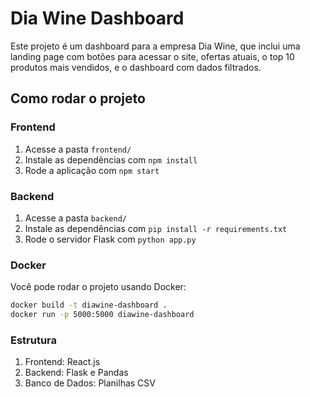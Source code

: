 # Dia Wine Dashboard

Este projeto é um dashboard para a empresa Dia Wine, que inclui uma landing page com botões para acessar o site, ofertas atuais, o top 10 produtos mais vendidos, e o dashboard com dados filtrados.

## Como rodar o projeto

### Frontend
1. Acesse a pasta `frontend/`
2. Instale as dependências com `npm install`
3. Rode a aplicação com `npm start`

### Backend
1. Acesse a pasta `backend/`
2. Instale as dependências com `pip install -r requirements.txt`
3. Rode o servidor Flask com `python app.py`

### Docker
Você pode rodar o projeto usando Docker:
```bash
docker build -t diawine-dashboard .
docker run -p 5000:5000 diawine-dashboard
```

### Estrutura
1. Frontend: React.js
2. Backend: Flask e Pandas
3. Banco de Dados: Planilhas CSV